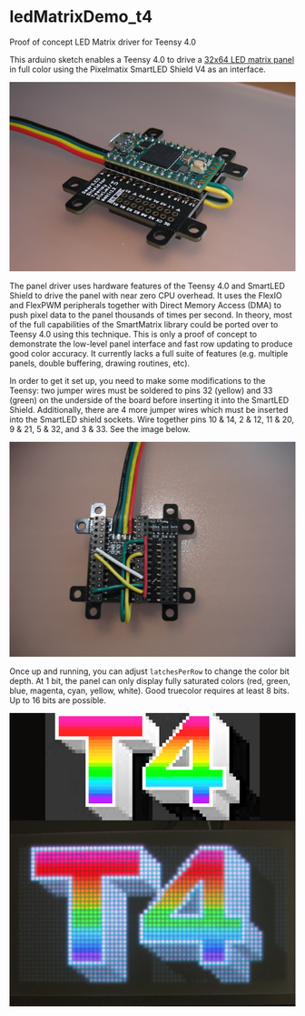# ledMatrixDemo_t4
Proof of concept LED Matrix driver for Teensy 4.0

This arduino sketch enables a Teensy 4.0 to drive a [32x64 LED matrix panel](https://www.sparkfun.com/products/14718) in full color using the Pixelmatix SmartLED Shield V4 as an interface.

![Photo of Teensy 4.0 on the SmartLED Shield](photo.JPG)

The panel driver uses hardware features of the Teensy 4.0 and SmartLED Shield to drive the panel with near zero CPU overhead. It uses the FlexIO and FlexPWM peripherals together with Direct Memory Access (DMA) to push pixel data to the panel thousands of times per second. In theory, most of the full capabilities of the SmartMatrix library could be ported over to Teensy 4.0 using this technique. This is only a proof of concept to demonstrate the low-level panel interface and fast row updating to produce good color accuracy. It currently lacks a full suite of features (e.g. multiple panels, double buffering, drawing routines, etc).

In order to get it set up, you need to make some modifications to the Teensy: two jumper wires must be soldered to pins 32 (yellow) and 33 (green) on the underside of the board before inserting it into the SmartLED Shield. Additionally, there are 4 more jumper wires which must be inserted into the SmartLED shield sockets. Wire together pins 10 & 14, 2 & 12, 11 & 20, 9 & 21, 5 & 32, and 3 & 33. See the image below.

![Photo of the underside of the SmartLED Shield, showing jumper wires](JumperWires.JPG)

Once up and running, you can adjust `latchesPerRow` to change the color bit depth. At 1 bit, the panel can only display fully saturated colors (red, green, blue, magenta, cyan, yellow, white). Good truecolor requires at least 8 bits. Up to 16 bits are possible.

![Comparison between BMP image and resulting display on the LED panel, at 12 bits of color.](demo.jpg)
